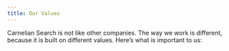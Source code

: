 ```yaml
---
title: Our Values
---
```


Carnelian Search is not like other companies. The way we work is different, because it is built on different values. Here’s what is important to us:
